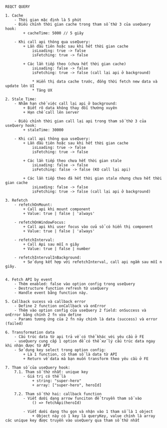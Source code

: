     REQCT QUERY

    1. Cache
        - Thời gian mặc định là 5 phút
        - Điều chỉnh thời gian cache trong tham số thứ 3 của useQuery hook:
            + cacheTime: 5000 // 5 giây

        - Khi call api thông qua useQuery:
            + Lần đầu tiên hoặc sau khi hết thời gian cache
                isLoading: true -> false
                isFetching: true -> false

            + Các lần tiếp theo (chưa hết thời gian cache)
                isLoading: false -> false
                isFetching: true -> false (call lại api ở background)

                * Hiển thị data cache trước, đồng thời fetch new data và update lên UI
                * Tăng UX

    2. Stale Time:
        - Nhằm hạn chế việc call lại api ở background:
            + Biết rõ data không thay đổi thường xuyên
            + Hạn chế call lên server

        - Điều chỉnh thời gian call lại api trong tham số thứ 3 của useQuery hook:
            + staleTime: 30000

        - Khi call api thông qua useQuery:
            + Lần đầu tiên hoặc sau khi hết thời gian cache
                isLoading: true -> false
                isFetching: true -> false

            + Các lần tiếp theo chưa hết thời gian stale
                isLoading: false -> false
                isFetching: false -> false (KO call lại api)

            + Các lần tiếp theo đã hết thời gian stale nhưng chưa hết thời gian cache
                isLoading: false -> false
                isFetching: true -> false (call lại api ở background)

    3. Refetch
        - refetchOnMount:
            + Call api khi mount component
            + Value: true | false | 'always'

        - refetchOnWindowFocus:
            + Call api khi user focus vào cửa sổ có hiển thị component
            + Value: true | false | 'always'

        - refetchInterval:
            + Call Api sau mỗi n giây
            + Value: true | false | number

        - refetchIntervalInBackground:
            + Sử dụng kết hợp với refetchInterval, call api ngầm sau mỗi n giây.


    4. Fetch API by event
        - Thêm enabled: false vào option config trong useQuery
        - Destructure function refresh từ useQuery
        - Handle event bằng function này.

    5. Callback sucess và callback error
        - Define 2 function onCallback và onError
        - Thêm vào option config của useQuery 2 field: onSuccess và onError bằng chính 2 fn vừa define
        - Params tương ứng của 2 fn này chính là data (success) và error (failed)

    6. Transformation data
        - Cấu trúc data từ api trả về có thể khác với yêu cầu ở FE
        - useQuery cung cấp 1 option để có thể xử lý cấu trúc data ngay khi nhận được từ API
        - Sử dụng key select trong option config:
            + Là 1 function, có tham số là data từ API
            + Return về data mà bạn muốn transform theo yêu cầu ở FE

    7. Tham số của useQuery hook:
        7.1. Tham số thứ nhất: unique key
            - Giá trị có thể là
                + string: "super-hero"
                + array: ["super-hero", heroId]

        7.2. Tham số thứ hai: callback function
            - Viết dưới dạng arrow funciton để truyền tham số vào
                () => fetchApi(heroId)

            - Viết dưới dạng thu gọn và nhận vào 1 tham số là 1 object
                + Object này có 1 key là queryKey, value chính là array các unique key được truyền vào useQuery qua tham số thứ nhất
